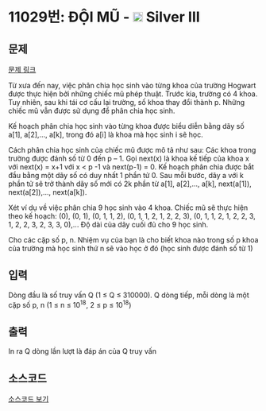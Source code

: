 # 11029번: ĐỘI MŨ - <img src="https://static.solved.ac/tier_small/8.svg" style="height:20px" /> Silver III

<!-- performance -->

<!-- 문제 제출 후 깃허브에 푸시를 했을 때 제출한 코드의 성능이 입력될 공간입니다.-->

<!-- end -->

## 문제

[문제 링크](https://boj.kr/11029)


<p>Từ xưa đến nay, việc phân chia học sinh vào từng khoa của trường Hogwart được thực hiện bởi những chiếc mũ phép thuật. Trước kia, trường có 4 khoa. Tuy nhiên, sau khi tái cơ cấu lại trường, số khoa thay đổi thành p. Những chiếc mũ vẫn được sử dụng để phân chia học sinh.&nbsp;</p>

<p>Kế hoạch phân chia học sinh vào từng khoa được biểu diễn bằng dãy số a[1], a[2],..., a[k], trong đó a[i] là khoa mà học sinh i sẽ học.&nbsp;</p>

<p>Cách phân chia học sinh của chiếc mũ được mô tả như sau: Các khoa trong trường được đánh số từ 0 đến p – 1. Gọi next(x) là khoa kế tiếp của khoa x với next(x) = x+1 với x &lt; p -1 và next(p-1) = 0. Kế hoạch phân chia được bắt đầu bằng một dãy số có duy nhất 1 phần tử 0. Sau mỗi bước, dãy a với k phần tử sẽ trở thành dãy số mới có 2k phần từ a[1], a[2],..., a[k], next(a[1]), next(a[2]),..., next(a[k]).&nbsp;</p>

<p>Xét ví dụ về việc phân chia 9 học sinh vào 4 khoa. Chiếc mũ sẽ thực hiện theo kế hoạch: (0), (0, 1), (0, 1, 1, 2), (0, 1, 1, 2, 1, 2, 2, 3), (0, 1, 1, 2, 1, 2, 2, 3, 1, 2, 2, 3, 2, 3, 3, 0),... Độ dài của dãy cuối đủ cho 9 học sinh.&nbsp;</p>

<p>Cho các cặp số p, n. Nhiệm vụ của bạn là cho biết khoa nào trong số p khoa của trường mà học sinh thứ n sẽ vào học ở đó (học sinh được đánh số từ 1)</p>



## 입력


<p>Dòng đầu là số truy vấn Q (1 ≤ Q ≤ 310000). Q dòng tiếp, mỗi dòng là một cặp số p, n (1 ≤ n ≤ 10<sup>18</sup>, 2 ≤ p ≤ 10<sup>18</sup>)</p>



## 출력


<p>In ra Q dòng lần lượt là đáp án của Q truy vấn</p>



## 소스코드

[소스코드 보기](ĐỘI%20MŨ.py)